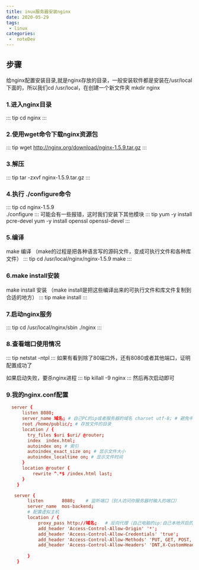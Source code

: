 ```yaml
---
title: inux服务器安装nginx
date: 2020-05-29
tags:
 - linux
categories:
 -  noteDev
---
```


## 步骤

给nginx配置安装目录,就是nginx存放的目录，一般安装软件都是安装在/usr/local下面的，所以我们cd /usr/local，在创建一个新文件夹 mkdir nginx

### 1.进入nginx目录
::: tip
cd nginx
:::
### 2.使用wget命令下载nginx资源包
::: tip
wget http://nginx.org/download/nginx-1.5.9.tar.gz
:::
### 3.解压
::: tip
tar -zxvf nginx-1.5.9.tar.gz
:::
### 4.执行 ./configure命令
::: tip
cd nginx-1.5.9   
./configure
:::
可能会有一些报错，这时我们安装下其他模块
::: tip
yum -y install pcre-devel
yum -y install openssl openssl-devel
:::
### 5.编译 

make 编译 （make的过程是把各种语言写的源码文件，变成可执行文件和各种库文件）
::: tip
cd /usr/local/nginx/nginx-1.5.9
make
:::
### 6.make install安装

make install 安装 （make install是把这些编译出来的可执行文件和库文件复制到合适的地方）
::: tip
make install
:::
### 7.启动nginx服务
::: tip
cd /usr/local/nginx/sbin
./nginx
:::
### 8.查看端口使用情况
::: tip
netstat -ntpl
:::
如果有看到除了80端口外，还有8080或者其他端口，证明配置成功了

如果启动失败，要杀nginx进程
::: tip
killall -9 nginx
:::
然后再次启动即可

### 9.我的nginx.conf配置

```conf
  server {
      listen 8080; 
      server_name 域名; # 自己PC的ip或者服务器的域名 charset utf-8; # 避免中文乱码 
      root /home/public/; # 存放文件的目录 
      location / { 
        try_files $uri $uri/ @router;
        index  index.html;
        autoindex on; # 索引 
        autoindex_exact_size on; # 显示文件大小 
        autoindex_localtime on; # 显示文件时间 
      }
      location @router {
    	  rewrite ^.*$ /index.html last;
      } 
    }

   server {
        listen       8080;    # 监听端口（别人访问你服务器时输入的端口）
        server_name  mos-backend;
        # 配置虚拟主机
        location / {
            proxy_pass http://域名;   # 反向代理（自己电脑的ip:自己本地开启的服务器的端口）
            add_header 'Access-Control-Allow-Origin' '*';
            add_header 'Access-Control-Allow-Credentials' 'true';
            add_header 'Access-Control-Allow-Methods' 'PUT, GET, POST, DELETE, OPTIONS';
            add_header 'Access-Control-Allow-Headers' 'DNT,X-CustomHeader,Keep-Alive,User-Agent,X-	Requested-With,If-Modified-Since,Cache-Control,Content-Type,x-ijt';
            
        }
    }
```
